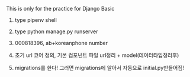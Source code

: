 This is only for the practice for Django Basic

1. type pipenv shell
2. type python manage.py runserver
3. 000818396, ab+koreanphone number

4. 초기 url 코어 정의, 기본 컴포넌트 파일 url정리 + model(데이터타입정리후)
5. migrations를 한다! 그러면 migrations에 알아서 자동으로 initial.py만들어짐!
